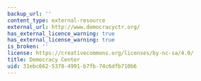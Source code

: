 ```yaml
---
backup_url: ''
content_type: external-resource
external_url: http://www.democracyctr.org/
has_external_licence_warning: true
has_external_license_warning: true
is_broken: ''
license: https://creativecommons.org/licenses/by-nc-sa/4.0/
title: Democracy Center
uid: 31ebc662-5378-4991-b7fb-74c6dfb710b6
---
```

